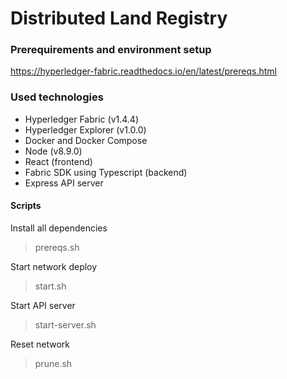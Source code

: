 # Distributed Land Registry

### Prerequirements and environment setup
https://hyperledger-fabric.readthedocs.io/en/latest/prereqs.html

### Used technologies
- Hyperledger Fabric (v1.4.4)
- Hyperledger Explorer (v1.0.0)
- Docker and Docker Compose
- Node (v8.9.0)
- React (frontend)
- Fabric SDK using Typescript (backend)
- Express API server

#### Scripts
Install all dependencies
> prereqs.sh

Start network deploy
> start.sh

Start API server
> start-server.sh

Reset network
> prune.sh
